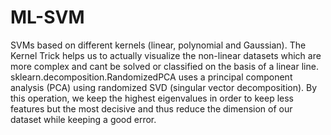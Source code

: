 # ML-SVM
SVMs based on different kernels (linear, polynomial and Gaussian). The Kernel Trick helps us to actually visualize the non-linear datasets which are more complex and cant be solved or classified on the basis of a linear line. sklearn.decomposition.RandomizedPCA uses a principal component analysis (PCA) using randomized SVD (singular vector decomposition). By this operation, we keep the highest eigenvalues in order to keep less features but the most decisive and thus reduce the dimension of our dataset while keeping a good error.
